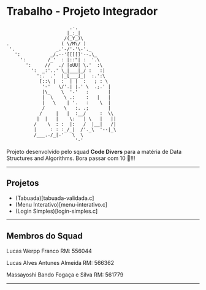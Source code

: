 # Trabalho - Projeto Integrador

```
                       .-.
                      |_:_|
                     /(_Y_)\
.                   ( \/M\/ )
 '.               _.'-/'-'\-'._
   ':           _/.--'[[[[]'--.\_
     ':        /_'  : |::"| :  '.\
       ':     //   ./ |oUU| \.'  :\
         ':  _:'..' \_|___|_/ :   :|
           ':.  .'  |_[___]_|  :.':\
            [::\ |  :  | |  :   ; : \
             '-'   \/'.| |.' \  .;.' |
             |\_    \  '-'   :       |
             |  \    \ .:    :   |   |
             |   \    | '.   :    \  |
             /       \   :. .;       |
            /     |   |  :__/     :  \\
           |  |   |    \:   | \   |   ||
          /    \  : :  |:   /  |__|   /|
          |     : : :_/_|  /'._\  '--|_\
          /___.-/_|-'   \  \
                         '-'
```

Projeto desenvolvido pelo squad **Code Divers** para a matéria de Data Structures and Algorithms. Bora passar com 10 🚀!!!

---

## Projetos

- (Tabuada)[tabuada-validada.c]
- (Menu Interativo)[menu-interativo.c]
- (Login Simples)[login-simples.c]

---

## Membros do Squad

Lucas Werpp Franco
RM: 556044

Lucas Alves Antunes Almeida
RM: 566362

Massayoshi Bando Fogaça e Silva 
RM: 561779

---
